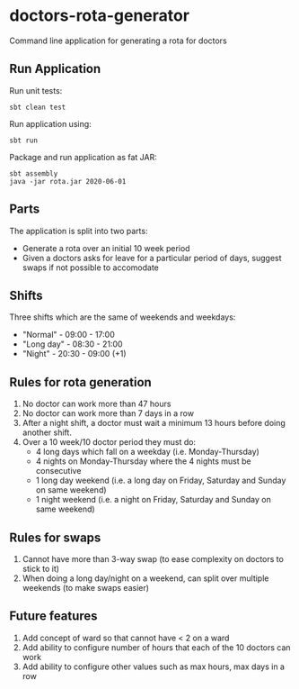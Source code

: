 # doctors-rota-generator
Command line application for generating a rota for doctors

## Run Application
Run unit tests:
```
sbt clean test
```

Run application using:
```
sbt run
```

Package and run application as fat JAR:
```
sbt assembly
java -jar rota.jar 2020-06-01
```

## Parts
The application is split into two parts:
- Generate a rota over an initial 10 week period
- Given a doctors asks for leave for a particular period of days, suggest swaps if not possible to accomodate

## Shifts
Three shifts which are the same of weekends and weekdays:
* "Normal" - 09:00 - 17:00
* "Long day" - 08:30 - 21:00
* "Night" - 20:30 - 09:00 (+1)

## Rules for rota generation
1. No doctor can work more than 47 hours
1. No doctor can work more than 7 days in a row
1. After a night shift, a doctor must wait a minimum 13 hours before doing another shift.
1. Over a 10 week/10 doctor period they must do:
   * 4 long days which fall on a weekday (i.e. Monday-Thursday)
   * 4 nights on Monday-Thursday where the 4 nights must be consecutive
   * 1 long day weekend (i.e. a long day on Friday, Saturday and Sunday on same weekend)
   * 1 night weekend (i.e. a night on Friday, Saturday and Sunday on same weekend)

## Rules for swaps
1. Cannot have more than 3-way swap (to ease complexity on doctors to stick to it)
1. When doing a long day/night on a weekend, can split over multiple weekends (to make swaps easier)

## Future features
1. Add concept of ward so that cannot have < 2 on a ward
1. Add ability to configure number of hours that each of the 10 doctors can work
1. Add ability to configure other values such as max hours, max days in a row
